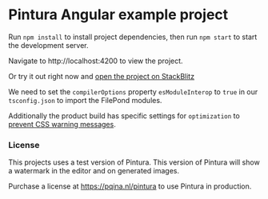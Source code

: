 # Pintura Angular example project

Run `npm install` to install project dependencies, then run `npm start` to start the development server.

Navigate to http://localhost:4200 to view the project.

Or try it out right now and [open the project on StackBlitz](https://stackblitz.com/github/pqina/pintura-example-angular)

We need to set the `compilerOptions` property `esModuleInterop` to `true` in our `tsconfig.json` to import the FilePond modules.

Additionally the product build has specific settings for `optimization` to [prevent CSS warning messages](https://github.com/angular/angular-cli/issues/20906).

### License

This projects uses a test version of Pintura. This version of Pintura will show a watermark in the editor and on generated images.

Purchase a license at https://pqina.nl/pintura to use Pintura in production.
